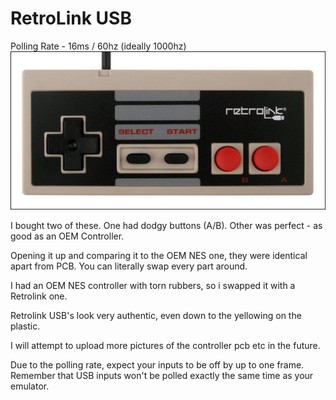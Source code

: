 RetroLink USB
===
Polling Rate - 16ms / 60hz (ideally 1000hz)
![image](https://github.com/alex-ong/NESControllerReviews/raw/master/USB/retrolink/Images/face.jpg)

I bought two of these. One had dodgy buttons (A/B). Other was perfect - as good as an OEM Controller.

Opening it up and comparing it to the OEM NES one, they were identical apart from PCB.
You can literally swap every part around.

I had an OEM NES controller with torn rubbers, so i swapped it with a Retrolink one.

Retrolink USB's look very authentic, even down to the yellowing on the plastic.

I will attempt to upload more pictures of the controller pcb etc in the future.

Due to the polling rate, expect your inputs to be off by up to one frame. Remember that USB inputs
won't be polled exactly the same time as your emulator.

